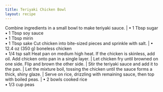 ```yaml
---
title: Teriyaki Chicken Bowl
layout: recipe
---
```


Combine ingredients in a small bowl to make teriyaki sauce. | &bull; 1 Tbsp sugar <br> &bull; 1 Tbsp soy sauce <br> &bull; 1 Tbsp mirin <br> &bull; 1 Tbsp sake
Cut chicken into bite-sized pieces and sprinkle with salt. | &bull; 12.4 oz (350 g) boneless chicken <br> &bull; 1/4 tsp salt
Heat pan on medium high heat. If the chicken is skinless, add oil. Add chicken onto pan in a single layer. |
Let chicken fry until browned on one side. Flip and brown the other side. |
Stir the teriyaki sauce and add it to the pan. |
Let the mixture boil, tossing the chicken until the sauce forms a thick, shiny glaze. |
Serve on rice, drizzling with remaining sauce, then top with boiled peas. | &bull; 2 bowls cooked rice <br> &bull; 1/3 cup peas
